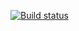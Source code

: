 [![Build status](https://ci.appveyor.com/api/projects/status/8srf6ix7yd4mjr6u?svg=true)](https://ci.appveyor.com/project/AleksandrEvseevKrd/cardorderselenide)
